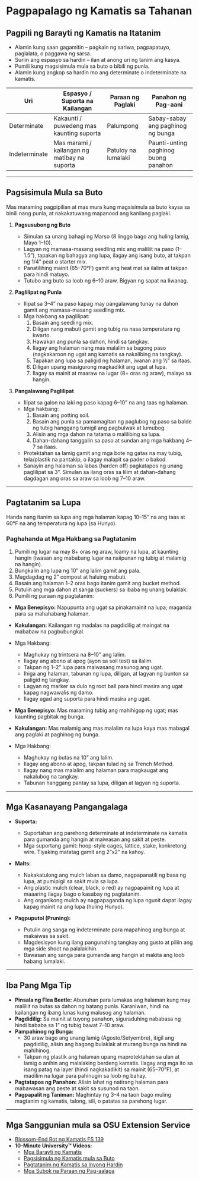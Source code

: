 # Pagpapalago ng Kamatis sa Tahanan

## Pagpili ng Barayti ng Kamatis na Itatanim

- Alamin kung saan gagamitin – pagkain ng sariwa, pagpapatuyo, paglalata, o paggawa ng sarsa.
- Suriin ang espasyo sa hardin – ilan at anong uri ng tanim ang kasya.
- Pumili kung magsisimula mula sa buto o bibili ng punla.
- Alamin kung angkop sa hardin mo ang determinate o indeterminate na kamatis.


| Uri           | Espasyo / Suporta na Kailangan       | Paraan ng Paglaki       | Panahon ng Pag-aani                 |
|---------------|--------------------------------------|-------------------------|-------------------------------------|
| Determinate   | Kakaunti / puwedeng mas kaunting suporta | Palumpong              | Sabay-sabay ang paghinog ng bunga   |
| Indeterminate | Mas marami / kailangan ng matibay na suporta | Patuloy na lumalaki    | Paunti-unting paghinog buong panahon|

---

## Pagsisimula Mula sa Buto

Mas maraming pagpipilian at mas mura kung magsisimula sa buto kaysa sa binili nang punla, at nakakatuwang mapanood ang kanilang paglaki.

1. **Pagsusubong ng Buto**
   - Simulan sa unang bahagi ng Marso (8 linggo bago ang huling lamig, Mayo 1–10).
   - Lagyan ng mamasa-masang seedling mix ang maliliit na paso (1–1.5”), tapakan ng bahagya ang lupa, ilagay ang isang buto, at takpan ng 1/4” peat o starter mix.
   - Panatilihing mainit (65–70°F) gamit ang heat mat sa ilalim at takpan para hindi matuyo.
   - Tutubo ang buto sa loob ng 6–10 araw. Bigyan ng sapat na liwanag.

2. **Paglilipat ng Punla**
   - Ilipat sa 3–4” na paso kapag may pangalawang tunay na dahon gamit ang mamasa-masang seedling mix.
   - Mga hakbang sa paglilipat:
     1. Basain ang seedling mix.
     2. Diligan nang mabuti gamit ang tubig na nasa temperatura ng kwarto.
     3. Hawakan ang punla sa dahon, hindi sa tangkay.
     4. Ilagay ang halaman nang mas malalim sa bagong paso (nagkakaroon ng ugat ang kamatis sa nakalibing na tangkay).
     5. Tapakan ang lupa sa paligid ng halaman, iwanan ang ½” sa itaas.
     6. Diligan upang masigurong magkadikit ang ugat at lupa.
     7. Ilagay sa mainit at maaraw na lugar (8+ oras ng araw), malayo sa hangin.

3. **Pangalawang Paglilipat**
   - Ilipat sa galon na laki ng paso kapag 6–10” na ang taas ng halaman.
   - Mga hakbang:
     1. Basain ang potting soil.
     2. Basain ang punla sa pamamagitan ng paglubog ng paso sa balde ng tubig hanggang tumigil ang pagbulwak at lumubog.
     3. Alisin ang mga dahon na tatama o malilibing sa lupa.
     4. Dahan-dahang tanggalin sa paso at sundan ang mga hakbang 4–7 sa itaas.
   - Protektahan sa lamig gamit ang mga bote ng gatas na may tubig, tela/plastik na pantakip, o ilagay malapit sa pader o bakod.
   - Sanayin ang halaman sa labas (harden off) pagkatapos ng unang paglilipat sa 3”. Simulan sa ilang oras sa lilim at dahan-dahang dagdagan ang oras sa araw sa loob ng 7–10 araw.

---

## Pagtatanim sa Lupa

Handa nang itanim sa lupa ang mga halaman kapag 10–15” na ang taas at 60°F na ang temperatura ng lupa (sa Hunyo).

### Paghahanda at Mga Hakbang sa Pagtatanim

1. Pumili ng lugar na may 8+ oras ng araw, loamy na lupa, at kaunting hangin (iwasan ang mababang lugar na naiipunan ng tubig at malamig na hangin).
2. Bungkalin ang lupa ng 10” ang lalim gamit ang pala.
3. Magdagdag ng 2” compost at haluing mabuti.
4. Basain ang halaman 1–2 oras bago itanim gamit ang bucket method.
5. Putulin ang mga dahon at sanga (suckers) sa ibaba ng unang bulaklak.
6. Pumili ng paraan ng pagtatanim:


- **Mga Benepisyo:** Napupunta ang ugat sa pinakamainit na lupa; maganda para sa mahahabang halaman.
- **Kakulangan:** Kailangan ng madalas na pagdidilig at maingat na mababaw na pagbubungkal.
- Mga Hakbang:
  - Maghukay ng trintsera na 8–10” ang lalim.
  - Ilagay ang abono at apog (ayon sa soil test) sa ilalim.
  - Takpan ng 1–2” lupa para maiwasang masunog ang ugat.
  - Ihiga ang halaman, tabunan ng lupa, diligan, at lagyan ng bunton sa paligid ng tangkay.
  - Lagyan ng marker sa dulo ng root ball para hindi masira ang ugat kapag nagwawalis ng damo.
  - Ilagay agad ang suporta para hindi masira ang ugat.


- **Mga Benepisyo:** Mas maraming tubig ang mahihigop ng ugat; mas kaunting pagbitak ng bunga.
- **Kakulangan:** Mas malamig ang mas malalim na lupa kaya mas mabagal ang paglaki at paghinog ng bunga.
- Mga Hakbang:
  - Maghukay ng butas na 10” ang lalim.
  - Ilagay ang abono at apog, takpan tulad ng sa Trench Method.
  - Ilagay nang mas malalim ang halaman para magkaugat ang nakalubog na tangkay.
  - Tabunan hanggang pantay sa lupa, diligan at lagyan ng suporta.

---

## Mga Kasanayang Pangangalaga

- **Suporta:**
  - Suportahan ang parehong determinate at indeterminate na kamatis para gumanda ang hangin at maiwasan ang sakit at peste.
  - Mga suportang gamit: hoop-style cages, lattice, stake, konkretong wire. Tiyaking matatag gamit ang 2”x2” na kahoy.

- **Malts:**
  - Nakakatulong ang mulch laban sa damo, nagpapanatili ng basa ng lupa, at pumipigil sa sakit mula sa lupa.
  - Ang plastic mulch (clear, black, o red) ay nagpapainit ng lupa at maaaring ilagay bago o kasabay ng pagtatanim.
  - Ang organikong mulch ay nagpapaganda ng lupa ngunit dapat ilagay kapag mainit na ang lupa (huling Hunyo).

- **Pagpuputol (Pruning):**
  - Putulin ang sanga ng indeterminate para mapahinog ang bunga at makaiwas sa sakit.
  - Magdesisyon kung ilang pangunahing tangkay ang gusto at piliin ang mga side shoot na palalakihin.
  - Bawasan ang sanga para gumanda ang hangin at makita ang loob habang lumalaki.

---

## Iba Pang Mga Tip

- **Pinsala ng Flea Beetle:** Abunuhan para lumakas ang halaman kung may maliliit na butas sa dahon ng batang punla. Karaniwan, hindi na kailangan ng ibang lunas kung malusog ang halaman.
- **Pagdidilig:** Sa mainit at tuyong panahon, siguraduhing nababasa ng hindi bababa sa 1” ng tubig bawat 7–10 araw.
- **Pampahinog ng Bunga:**
  - 30 araw bago ang unang lamig (Agosto/Setyembre), itigil ang pagdidilig, alisin ang bagong bulaklak at murang bunga na hindi na mahihinog.
  - Takpan ng plastik ang halaman upang maprotektahan sa ulan at lamig o anihin ang malalaking berdeng kamatis. Ilagay ang mga ito sa isang patag na layer (hindi nagkakadikit) sa mainit (65–70°F), at madilim na lugar para pahinugin sa loob ng bahay.
- **Pagtatapos ng Panahon:** Alisin lahat ng natirang halaman para mabawasan ang peste at sakit sa susunod na taon.
- **Pagpapalit ng Taniman:** Maghintay ng 3–4 na taon bago muling magtanim ng kamatis, talong, sili, o patatas sa parehong lugar.

---

## Mga Sanggunian mula sa OSU Extension Service

- [Blossom-End Rot ng Kamatis FS 139](http://catalog.extension.oregonstate.edu/)
- **10-Minute University™ Videos:**
  - [Mga Barayti ng Kamatis](https://www.youtube.com/watch?v=K0Sl3YWDazo)
  - [Pagsisimula ng Kamatis mula sa Buto](https://www.youtube.com/watch?v=Zs0lZNMIuzA)
  - [Pagtatanim ng Kamatis sa Inyong Hardin](https://www.youtube.com/watch?v=Pucpx5fuKdk)
  - [Mga Subok na Paraan ng Pag-aalaga](https://www.youtube.com/watch?v=lpVBg-e_1vE)
